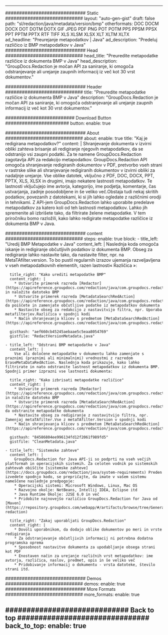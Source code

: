 
---
############################# Static ############################
layout: "auto-gen-gist" 
draft: false
path: "sl/redaction/java/metadata/version/bmp"
otherformats: DOC DOCM DOCX DOT DOTM DOTX GIF JPEG PDF PNG POT POTM PPS PPSM PPSX PPT PPTM PPTX RTF TIFF XLS XLSM XLSX XLT XLTM XLTX  
ad_headline: "Preurejanje metapodatkov | Java"
ad_description: "Predeluj različico iz BMP metapodatkov v Java"
############################# Head ############################
head_title: "Preuredite metapodatke različice iz dokumenta BMP v Java"
head_description: "GroupDocs.Redaction je močan API za saniranje, ki omogoča odstranjevanje ali urejanje zaupnih informacij iz več kot 30 vrst dokumentov."

############################# Header ############################
title: "Preuredite metapodatke različice iz dokumenta BMP v Java"
description: "GroupDocs.Redaction je močan API za saniranje, ki omogoča odstranjevanje ali urejanje zaupnih informacij iz več kot 30 vrst dokumentov."

######################### Download Button #######################
button:
    enable: true

############################# About ############################
about:
    enable: true
    title: "Kaj je redigirana metapodatkov?"
    content: |
        Shranjevanje dokumenta v izvirni obliki zahteva brisanje ali redigiranje njegovih metapodatkov, da se odstranijo vsi zaupni podatki. Za te namene GroupDocs.Redaction zagotavlja API za redakcijo metapodatkov. GroupDocs.Redaction API omogoča shranjevanje redigiranih dokumentov v PDF, pretvorbo vseh strani v rastrske slike ali shranjevanje redigiranih dokumentov v izvirni obliki za nadaljnje urejanje. Vse oblike datotek, vključno z PDF, DOC, DOCX, PPT, PPTX, XLS, XLSX in drugimi, imajo nekatere lastnosti metapodatkov. Te lastnosti vključujejo ime avtorja, kategorijo, ime podjetja, komentarje, čas ustvarjanja, zadnje posodobljene in še veliko več.Obstaja tudi nekaj skritih podatkov, povezanih z datotekami, ki si jih lahko ogledate z različnimi orodji in tehnikami. Z API-jem GroupDocs.Redaction lahko uporabite predelave metapodatkov za katero koli od teh lastnosti metapodatkov. Lahko jih spremenite ali izbrišete tako, da filtrirate želene metapodatke. V tem priročniku bomo razložili, kako lahko redigirate metapodatke različice iz dokumenta BMP v Java.

############################# content ############################
steps:
    enable: true
    block:
    - title_left: "Uredij BMP Metapodatke v Java"
      content_left: |
        Naslednja koda omogoča iskanje in redigiranje občutljivih podatkov iz dokumenta BMP. Obseg za redigiranje lahko nastavite tako, da nastavite filter, npr. na MetaTAfilter.version. To bo pustil regularnih izrazov ujemanja razveljavljena v vseh metapodatkovnih elementih, razen lastnosti« Različica »: 

      title_right: "Kako urediti metapodatke BMP"
      content_right: |
        * Ustvarite primerek razreda [Redactor](https://apireference.groupdocs.com/redaction/java/com.groupdocs.redaction/Redactor) in naložite datoteko BMP
        * Ustvarite primerek razreda [MetadataSearchRedAction](https://apireference.groupdocs.com/redaction/java/com.groupdocs.redaction.redactions/MetadataSearchRedaction), da poiščete in zamenjate občutljive podatke iz metapodatkov dokumenta
        * Nastavite obseg za redakcijo z nastavitvijo filtra, npr. Uporaba metafilterjev.Različica v spodnji kodi
        * Način shranjevanja klicev s predmetom [MetaDataSearchRedAction](https://apireference.groupdocs.com/redaction/java/com.groupdocs.redaction.redactions/MetadataSearchRedaction) 

      gisthash: "aef660cb45245aebaae5c5eaa8054769"
      gistfile: "RedactVersionMetadata.java"
      
    - title_left: "Odstrani BMP metapodatke v Java"
      content_left: |
        Vse ali določene metapodatke v dokumentu lahko zamenjate s praznimi (praznimi ali minimalnimi) vrednostmi z razredom EraseMetaDataRedAction. Naslednja koda prikazuje, kako lahko filtrirate in nato odstranite lastnost metapodatkov iz dokumenta BMP. Spodnji primer izprazni vse lastnosti dokumenta: 
        
      title_right: "Kako izbrisati metapodatke različice"
      content_right: |
        * Ustvarite primerek razreda [Redactor](https://apireference.groupdocs.com/redaction/java/com.groupdocs.redaction/Redactor) in naložite datoteko BMP
        * Ustvarite primerek razreda [MetadataSearchRedAction](https://apireference.groupdocs.com/redaction/java/com.groupdocs.redaction.redactions/MetadataSearchRedaction), da odstranite metapodatke dokumenta
        * Nastavite obseg za redigiranje z nastavitvijo filtra, npr. Zamenjaj metaTAfilter.Vse z metaTAfilter.Version v spodnji kodi
        * Način shranjevanja klicev s predmetom [MetaDataSearchRedAction](https://apireference.groupdocs.com/redaction/java/com.groupdocs.redaction.redactions/MetadataSearchRedaction) 
        
      gisthash: "84586804ee996134fd12f2061f989fd5"
      gistfile: "CleanMetadata.java"

    - title_left: "Sistemske zahteve"
      content_left: |
        GroupDocs.Redaction for Java API-ji so podprti na vseh večjih platformah in operacijskih sistemih. Za celoten vodnik po sistemskih zahtevah obiščite [sistemske zahteve](https://docs.groupdocs.com/redaction/java/system-requirements) Preden izvedete spodnjo kodo, se prepričajte, da imate v vašem sistemu nameščene naslednje predpogoje:
        * Operacijski sistemi: Microsoft Windows, Linux, Mac OS
        * Razvojno okolje: NetBeans, Intellij IDEA, Eclipse itd
        * Java Runtime Okolje: J2SE 6.0 in več
        * Pridobite najnovejšo različico GroupDocs.Redaction for Java od [Maven](https://repository.groupdocs.com/webapp/#/artifacts/browse/tree/General/repo/com/groupdocs/groupdocs-redaction)
        
      title_right: "Zakaj uporabljati GroupDocs.Redaction"
      content_right: |
        * Dovoli uporabnikom, da dodajo oblike dokumentov po meri in vrste redigiranja
        * Za odstranjevanje občutljivih informacij ni potrebna dodatna programska oprema
        * Sposobnost nastavitve dokumenta za upodabljanje obsega strani kot PDF
        * Enostaven način za urejanje različnih vrst metapodatkov: ime avtorja, različica, naslov, predmet, opis in še veliko več
        * Pridobivanje informacij o dokumentu - vrsta datoteke, število strani itd.
        

############################# Demos ############################
demos:
    enable: true
############################# More Formats ############################
more_formats:
    enable: true

############################# Back to top ###############################
back_to_top:
    enable: true
---